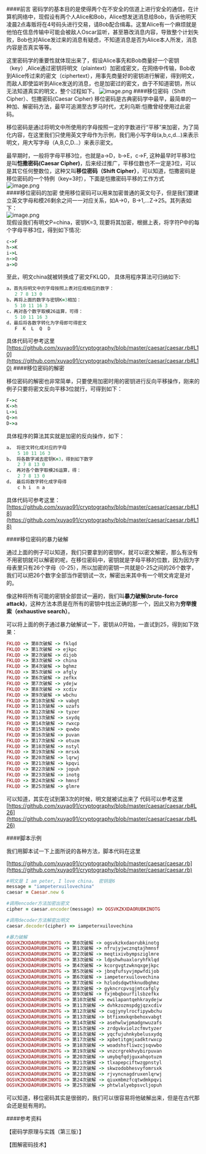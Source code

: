 ####前言
   密码学的基本目的是使得两个在不安全的信道上进行安全的通信，在计算机网络中，现假设有两个人Alice和Bob，Alice想发送消息给Bob，告诉他明天凌晨2点毒贩将在4号码头进行交易，请Bob配合缉毒。这里Alice有一个麻烦就是他怕在信息传输中可能会被敌人Oscar监听，甚至篡改消息内容，导致整个计划失败，Bob也对Alice发过来的消息有疑虑，不知道消息是否为Alice本人所发，消息内容是否真实等等。  

 这里密码学的重要性就体现出来了，假设Alice事先和Bob商量好一个密钥（key）,Alice通过密钥将明文（plaintext）加密成密文，在网络中传输，Bob收到Alice传过来的密文（ciphertext），用事先商量好的密钥进行解密，得到明文，而敌人即使监听到Alice发送的消息，也是加密过的密文，由于不知道密钥，所以无法知道真实的明文，整个过程如下。
![image.png](https://upload-images.jianshu.io/upload_images/1796624-95050e2fc8412a32.png?imageMogr2/auto-orient/strip%7CimageView2/2/w/1240)
####移位密码（Shift Cipher）、恺撒密码(Caesar Cipher)
移位密码是古典密码学中最早，最简单的一种加、解密码方法，最早可追溯至古罗马时代，尤利乌斯:恺撒曾经使用过此密码。 
  
移位密码是通过将明文中所使用的字母按照一定的字数进行“平移”来加密，为了简化内容，在这里我们只使用英文字母作为示例，我们用小写字母(a,b,c,d…)来表示明文，用大写字母（A,B,C,D…）来表示密文。
  
最早期时，一般将字母平移3位，也就是a->D，b->E，c->F,
这种最早时平移3位是叫**恺撒密码(Caesar Cipher)**，后来经过推广，平移位数也不一定是3位，可以是其它任何整数位，这种又叫**移位密码（Shift Cipher）**，可以知道，恺撒密码是移位密码的一个特例（key=3时），下面是恺撒密码平移的工作方式  
![image.png](https://upload-images.jianshu.io/upload_images/1796624-e1fa042fd62a2c56.png?imageMogr2/auto-orient/strip%7CimageView2/2/w/1240)  
####移位密码的加密
 使用移位密码可以用来加密普通的英文句子，但是我们要建立英文字母和模26剩余之间一一对应关系，如A->0，B->1,…Z->25。其列表如下：  
![image.png](https://upload-images.jianshu.io/upload_images/1796624-0dbef7eedef6d7dc.png?imageMogr2/auto-orient/strip%7CimageView2/2/w/1240)  
现假设我们有明文P=china，密钥K=3, 现要将其加密，根据上表，将字符P中的每个字母平移3位，得到如下情况:  
```ruby
c->F
h->K
i->L
n->Q
a->D
```
至此，明文china就被转换成了密文FKLQD，
具体用程序算法可归纳如下:
```ruby
a，首先将明文中的字母按照上表对应成相应的数字：
   2 7 8 13 0
b，再将上面的数字与密钥K=3相加：
   5 10 11 16 3
c，再对各个数字取模26运算，可得：
   5 10 11 16 3
d，最后将各数字转化为字母即可得密文
   F  K  L  Q  D
```
具体代码可参考这里
[https://github.com/xuyao91/cryptography/blob/master/caesar/caesar.rb#L10](https://github.com/xuyao91/cryptography/blob/master/caesar/caesar.rb#L10)
####移位密码的解密

移位密码的解密也非常简单，只要使用加密时用的密钥进行反向平移操作，刚来的例子只要将密文反向平移3位就行，可得到如下：
```ruby
F->c
K->h
L->i
Q->n
D->a
```
具体程序的算法其实就是加密的反向操作，如下：
```ruby
a， 将密文转化成对应的字母
    5 10 11 16 3
b， 将各数字减去密钥K=3，得到如下数字
    2 7 8 13 0
c， 再对各个数字取模26运算，得：
    2 7 8 13 0
d， 最后将数字转化成字母得
    c h i  n a
```
具体代码可参考这里：
[https://github.com/xuyao91/cryptography/blob/master/caesar/caesar.rb#L18](https://github.com/xuyao91/cryptography/blob/master/caesar/caesar.rb#L18)

####移位密码的暴力破解

通过上面的例子可以知道，我们只要拿到的密钥K，就可以密文解密，那么有没有不用密钥就可以解密的呢，在移位密码中，密钥就是字母平移的位数，因为因为字母表里只有26个字母（0-25），所以加密的密钥一共就是0-25之间的26个数字，我们可以把26个数字全部当作密钥试一次，解密出来其中有一个明文肯定是对的。  

像这种将所有可能的密钥全部尝试一遍的，我们叫**暴力破解(brute-force attack)**，这种方法本质是在所有的密钥中找出正确的那一个，因此又称为**穷举搜索（exhaustive search）**。

可以将上面的例子通过暴力破解试一下，密钥从0开始，一直试到25，得到如下效果：
```ruby
FKLQD -> 第0次破解 -> fklqd
FKLQD -> 第1次破解 -> ejkpc
FKLQD -> 第2次破解 -> dijob
FKLQD -> 第3次破解 -> china
FKLQD -> 第4次破解 -> bghmz
FKLQD -> 第5次破解 -> afgly
FKLQD -> 第6次破解 -> zefkx
FKLQD -> 第7次破解 -> ydejw
FKLQD -> 第8次破解 -> xcdiv
FKLQD -> 第9次破解 -> wbchu
FKLQD -> 第10次破解 -> vabgt
FKLQD -> 第11次破解 -> uzafs
FKLQD -> 第12次破解 -> tyzer
FKLQD -> 第13次破解 -> sxydq
FKLQD -> 第14次破解 -> rwxcp
FKLQD -> 第15次破解 -> qvwbo
FKLQD -> 第16次破解 -> puvan
FKLQD -> 第17次破解 -> otuzm
FKLQD -> 第18次破解 -> nstyl
FKLQD -> 第19次破解 -> mrsxk
FKLQD -> 第20次破解 -> lqrwj
FKLQD -> 第21次破解 -> kpqvi
FKLQD -> 第22次破解 -> jopuh
FKLQD -> 第23次破解 -> inotg
FKLQD -> 第24次破解 -> hmnsf
FKLQD -> 第25次破解 -> glmre
```
可以知道，其实在试到第3次的时候，明文就被试出来了
代码可以参考这里
[https://github.com/xuyao91/cryptography/blob/master/caesar/caesar.rb#L26](https://github.com/xuyao91/cryptography/blob/master/caesar/caesar.rb#L26)

####脚本示例

我们用脚本试一下上面所说的各种方法，脚本代码在这里

[https://github.com/xuyao91/cryptography/blob/master/caesar/caesar.rb](https://github.com/xuyao91/cryptography/blob/master/caesar/caesar.rb)

```ruby
#明文是 I am peter, I love china， 密钥是6
message = "iampeterxuilovechina"
caesar = Caesar.new 6

#调用encoder方法加密出密文
cipher = caesar.encoder(message) => OGSVKZKXDAORUBKINOTG

#调用decoder方法解密出明文
caesar.decoder(cipher) => iampeterxuilovechina

#暴力破解
OGSVKZKXDAORUBKINOTG -> 第0次破解 -> ogsvkzkxdaorubkinotg
OGSVKZKXDAORUBKINOTG -> 第1次破解 -> nfrujyjwcznqtajhmnsf
OGSVKZKXDAORUBKINOTG -> 第2次破解 -> meqtixivbympsziglmre
OGSVKZKXDAORUBKINOTG -> 第3次破解 -> ldpshwhuaxloryhfklqd
OGSVKZKXDAORUBKINOTG -> 第4次破解 -> kcorgvgtzwknqxgejkpc
OGSVKZKXDAORUBKINOTG -> 第5次破解 -> jbnqfufsyvjmpwfdijob
OGSVKZKXDAORUBKINOTG -> 第6次破解 -> iampeterxuilovechina
OGSVKZKXDAORUBKINOTG -> 第7次破解 -> hzlodsdqwthknudbghmz
OGSVKZKXDAORUBKINOTG -> 第8次破解 -> gykncrcpvsgjmtcafgly
OGSVKZKXDAORUBKINOTG -> 第9次破解 -> fxjmbqbourfilsbzefkx
OGSVKZKXDAORUBKINOTG -> 第10次破解 -> ewilapantqehkraydejw
OGSVKZKXDAORUBKINOTG -> 第11次破解 -> dvhkzozmspdgjqzxcdiv
OGSVKZKXDAORUBKINOTG -> 第12次破解 -> cugjynylrocfipywbchu
OGSVKZKXDAORUBKINOTG -> 第13次破解 -> btfixmxkqnbehoxvabgt
OGSVKZKXDAORUBKINOTG -> 第14次破解 -> asehwlwjpmadgnwuzafs
OGSVKZKXDAORUBKINOTG -> 第15次破解 -> zrdgvkviolzcfmvtyzer
OGSVKZKXDAORUBKINOTG -> 第16次破解 -> yqcfujuhnkybelusxydq
OGSVKZKXDAORUBKINOTG -> 第17次破解 -> xpbetitgmjxadktrwxcp
OGSVKZKXDAORUBKINOTG -> 第18次破解 -> woadshsfliwzcjsqvwbo
OGSVKZKXDAORUBKINOTG -> 第19次破解 -> vnzcrgrekhvybirpuvan
OGSVKZKXDAORUBKINOTG -> 第20次破解 -> umybqfqdjguxahqotuzm
OGSVKZKXDAORUBKINOTG -> 第21次破解 -> tlxapepciftwzgpnstyl
OGSVKZKXDAORUBKINOTG -> 第22次破解 -> skwzodobhesvyfomrsxk
OGSVKZKXDAORUBKINOTG -> 第23次破解 -> rjvyncnagdruxenlqrwj
OGSVKZKXDAORUBKINOTG -> 第24次破解 -> qiuxmbmzfcqtwdmkpqvi
OGSVKZKXDAORUBKINOTG -> 第25次破解 -> phtwlalyebpsvcljopuh
```

可以知道，移位密码其实是很弱的，我们可以很容易将他破解出来，但是在古代那会还是挺有用的。

####参考资料

【密码学原理与实践（第三版）】

【图解密码技术】


